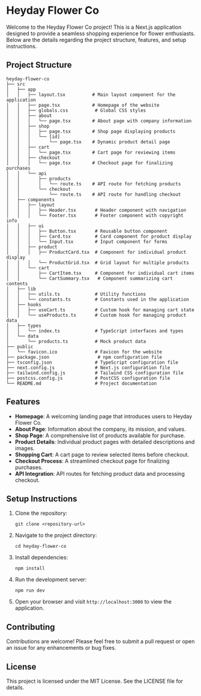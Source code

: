 # Heyday Flower Co

Welcome to the Heyday Flower Co project! This is a Next.js application designed to provide a seamless shopping experience for flower enthusiasts. Below are the details regarding the project structure, features, and setup instructions.

## Project Structure

```
heyday-flower-co
├── src
│   ├── app
│   │   ├── layout.tsx          # Main layout component for the application
│   │   ├── page.tsx            # Homepage of the website
│   │   ├── globals.css          # Global CSS styles
│   │   ├── about
│   │   │   └── page.tsx        # About page with company information
│   │   ├── shop
│   │   │   ├── page.tsx        # Shop page displaying products
│   │   │   └── [id]
│   │   │       └── page.tsx    # Dynamic product detail page
│   │   ├── cart
│   │   │   └── page.tsx        # Cart page for reviewing items
│   │   ├── checkout
│   │   │   └── page.tsx        # Checkout page for finalizing purchases
│   │   └── api
│   │       ├── products
│   │       │   └── route.ts    # API route for fetching products
│   │       └── checkout
│   │           └── route.ts    # API route for handling checkout
│   ├── components
│   │   ├── layout
│   │   │   ├── Header.tsx       # Header component with navigation
│   │   │   └── Footer.tsx       # Footer component with copyright info
│   │   ├── ui
│   │   │   ├── Button.tsx       # Reusable button component
│   │   │   ├── Card.tsx         # Card component for product display
│   │   │   └── Input.tsx        # Input component for forms
│   │   ├── product
│   │   │   ├── ProductCard.tsx  # Component for individual product display
│   │   │   └── ProductGrid.tsx  # Grid layout for multiple products
│   │   └── cart
│   │       ├── CartItem.tsx     # Component for individual cart items
│   │       └── CartSummary.tsx   # Component summarizing cart contents
│   ├── lib
│   │   ├── utils.ts             # Utility functions
│   │   └── constants.ts         # Constants used in the application
│   ├── hooks
│   │   ├── useCart.ts           # Custom hook for managing cart state
│   │   └── useProducts.ts       # Custom hook for managing product data
│   ├── types
│   │   └── index.ts             # TypeScript interfaces and types
│   └── data
│       └── products.ts          # Mock product data
├── public
│   └── favicon.ico              # Favicon for the website
├── package.json                  # npm configuration file
├── tsconfig.json                # TypeScript configuration file
├── next.config.js               # Next.js configuration file
├── tailwind.config.js           # Tailwind CSS configuration file
├── postcss.config.js            # PostCSS configuration file
└── README.md                    # Project documentation
```

## Features

- **Homepage**: A welcoming landing page that introduces users to Heyday Flower Co.
- **About Page**: Information about the company, its mission, and values.
- **Shop Page**: A comprehensive list of products available for purchase.
- **Product Details**: Individual product pages with detailed descriptions and images.
- **Shopping Cart**: A cart page to review selected items before checkout.
- **Checkout Process**: A streamlined checkout page for finalizing purchases.
- **API Integration**: API routes for fetching product data and processing checkout.

## Setup Instructions

1. Clone the repository:
   ```
   git clone <repository-url>
   ```

2. Navigate to the project directory:
   ```
   cd heyday-flower-co
   ```

3. Install dependencies:
   ```
   npm install
   ```

4. Run the development server:
   ```
   npm run dev
   ```

5. Open your browser and visit `http://localhost:3000` to view the application.

## Contributing

Contributions are welcome! Please feel free to submit a pull request or open an issue for any enhancements or bug fixes.

## License

This project is licensed under the MIT License. See the LICENSE file for details.